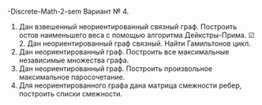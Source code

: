 -Discrete-Math-2-sem
Вариант № 4.
1. Дан взвешенный неориентированный связный граф. Построить остов
наименьшего веса с помощью алгоритма Дейкстры-Прима.
☑ 2. Дан неориентированный граф связный. Найти Гамильтонов цикл.  
3. Дан неориентированный граф. Построить все максимальные
независимые множества графа.
4. Дан неориентированный граф. Построить произвольное максимальное
паросочетание.
5. Для неориентированного графа дана матрица смежности ребер,
построить списки смежности.
